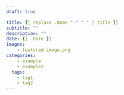 ```yaml
---
draft: true

title: {{ replace .Name "-" " " | title }}
subtitle: ""
description: ""
date: {{ .Date }}
images:
	- featured-image.png
categories:
	- example
	- example2
  tags:
	- tag1
	- tag2
---
```

